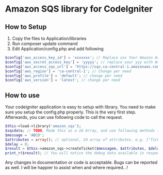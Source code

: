 # Amazon SQS library for CodeIgniter

## How to Setup
1. Copy the files to Application/libraries
2. Run composer update command
3. Edit Application/config.php and add following
``` PHP 
$config['aws_access_key_id'] = 'xxxxxxx'; // Replace xxx Your Amazon Access Key ID
$config['aws_secret_access_key'] = 'yyyyy'; // replace your yyy with Amazon Access Key
$config['aws_access_sqs_url'] = 'https://sqs.ca-central-1.amazonaws.com/xxxxxx/yyyy'; // This will be found from your SQS Console.
$config['aws_region'] = 'ca-central-1'; // Change per need
$config['aws_profile'] = 'default'; // change per need
$config['aws_version'] = 'latest'; // change per need
```

## How to use
Your codeigniter application is easy to setup with library. You need to make sure you setup the config.php properly. This is the very first step. Afterwards, you can use following code to call the request.
``` PHP
$this->load->library('amazon_sqs');
$sqsdata; // TODO, Made this as a 2d Array, and use following methods to create a ticket accordingly.
$message = 'ABCD';
$attributes = array(); // optional, 2d array of attributes. e.g. ["TicketSubject" => ['DataType' => "String",'StringValue' => "Some test ticket subject"], "TicketID" => ['DataType' => "Number", 'StringValue' => "12069607"]]
$delay = 0; 
$result = $this->amazon_sqs->createTicket($messagem, $attributes, $delay);
print_r($result); // You will notice the debug data available in response for further proceeding or troubleshooting.
```

Any changes in documentation or code is acceptable. Bugs can be reported as well. I will be happier to assist when and where required...!